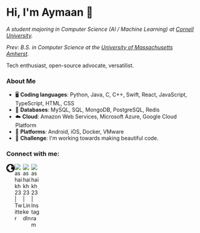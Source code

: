 <h1>Hi, I'm Aymaan 🐧</h1>

<p><em>A student majoring in Computer Science (AI / Machine Learning) at <a href="https://www.cs.cornell.edu/">Cornell University</a>.</em></p>
<p><em>Prev: B.S. in Computer Science at the <a href="https://www.cics.umass.edu/">University of Massachusetts Amherst</a>.</em></p>
<p>Tech enthusiast, open-source advocate, versatilist.</p>

### About Me
- 🖥️ **Coding languages**: Python, Java, C, C++, Swift, React, JavaScript, TypeScript, HTML, CSS
- 💾 **Databases**: MySQL, SQL, MongoDB, PostgreSQL, Redis
- ☁️ **Cloud**: Amazon Web Services, Microsoft Azure, Google Cloud Platform
- 📱 **Platforms**: Android, iOS, Docker, VMware
- 🚀 **Challenge**: I'm working towards making beautiful code.

### Connect with me:
[<img align="left" alt="ashaikh23.github.io" width="22px" src="https://raw.githubusercontent.com/iconic/open-iconic/master/svg/globe.svg" />][website]
[<img align="left" alt="ashaikh23 | Twitter" width="22px" src="https://cdn.jsdelivr.net/npm/simple-icons@v3/icons/twitter.svg" />][twitter]
[<img align="left" alt="ashaikh23 | LinkedIn" width="22px" src="https://cdn.jsdelivr.net/npm/simple-icons@v3/icons/linkedin.svg" />][linkedin]
[<img align="left" alt="ashaikh23 | Instagram" width="22px" src="https://cdn.jsdelivr.net/npm/simple-icons@v3/icons/instagram.svg" />][instagram]

<br/>

[website]: https://ashaikh23.github.io
[twitter]: https://twitter.com/aymaans23
[instagram]: https://instagram.com/aymaanshaikh23
[linkedin]: https://linkedin.com/in/aymaan-shaikh
